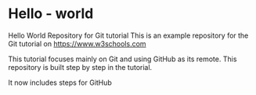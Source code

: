 # Hello - world

Hello World Repository for Git tutorial
This is an example repository for the Git tutorial on https://www.w3schools.com

This tutorial focuses mainly on Git and using GitHub as its remote.
This repository is built step by step in the tutorial.

It now includes steps for GitHub
